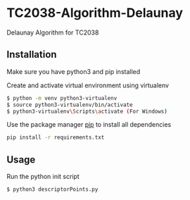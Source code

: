 # TC2038-Algorithm-Delaunay
Delaunay Algorithm for TC2038

## Installation

 Make sure you have python3 and pip installed


 Create and activate virtual environment using virtualenv
 ```bash
 $ python -m venv python3-virtualenv
 $ source python3-virtualenv/bin/activate
 $ python3-virtualenv\Scripts\activate (For Windows)
 ```

 Use the package manager [pip](https://pip.pypa.io/en/stable/) to install all dependencies

 ```bash
 pip install -r requirements.txt
 ```

 ## Usage

Run the python init script
 ```bash
 $ python3 descriptorPoints.py
 ```
